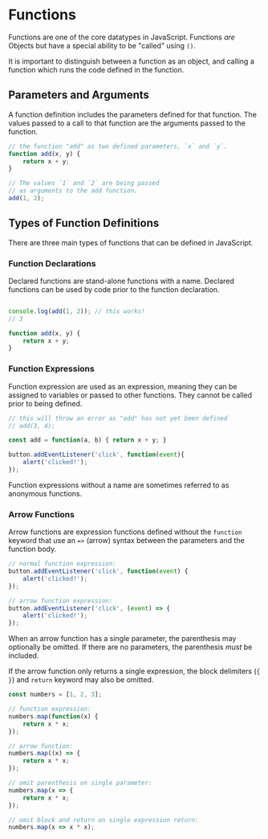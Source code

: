 Functions
===

Functions are one of the core datatypes in JavaScript. Functions _are_ Objects but have a special ability to be "called" using `()`. 

It is important to distinguish between a function as an object, and calling a function which runs the code defined in the function.

## Parameters and Arguments

A function definition includes the parameters defined for that function. The values passed to a call to that function are the arguments passed to the
function.

```js
// the function "add" as two defined parameters, `x` and `y`.
function add(x, y) {
    return x + y;
}

// The values `1` and `2` are being passed 
// as arguments to the add function.
add(1, 2);
```

## Types of Function Definitions

There are three main types of functions that can be defined in JavaScript.

### Function Declarations

Declared functions are stand-alone functions with a name. Declared functions
can be used by code prior to the function declaration.

```js

console.log(add(1, 2)); // this works!
// 3

function add(x, y) {
    return x + y;
}

```

### Function Expressions

Function expression are used as an expression, meaning they can be assigned to 
variables or passed to other functions. They cannot be called prior to being
defined.

```js
// this will throw an error as "add" has not yet been defined
// add(3, 4);

const add = function(a, b) { return x + y; }

button.addEventListener('click', function(event){
    alert('clicked!');
});
```

Function expressions without a name are sometimes referred to as
anonymous functions.

### Arrow Functions

Arrow functions are expression functions defined without the `function` keyword 
that use an `=>` (arrow) syntax between the parameters and the function body.

```js
// normal function expression:
button.addEventListener('click', function(event) {
    alert('clicked!');
});

// arrow function expression:
button.addEventListener('click', (event) => {
    alert('clicked!');
});
```

When an arrow function has a single parameter, the parenthesis may optionally be omitted.
If there are no parameters, the parenthesis _must_ be included.

If the arrow function only returns a single expression, the block delimiters (`{` `}`) and
`return` keyword may also be omitted.

```js
const numbers = [1, 2, 3];

// function expression:
numbers.map(function(x) {
    return x * x;
});

// arrow function:
numbers.map((x) => {
    return x * x;
});

// omit parenthesis on single parameter:
numbers.map(x => {
    return x * x;
});

// omit block and return on single expression return:
numbers.map(x => x * x);
```
